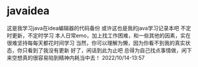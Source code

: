 # javaidea
这是我学习java在idea编辑器的代码备份
或许这也是我的java学习记录本吧
不定时更新，不定时学习
本人日常emo，加上找工作困难，和一些其他的因素，实在很难坚持每每天都花时间学习
当然，你可以理解为懒，因为你看不到我的真实状态，你只看到了我没有更新
好了，闲话到此为止吧
总得为自己找点事情做，闲下来空想真的很容易陷到精神内耗当中去！
2022/10/14-13:57
